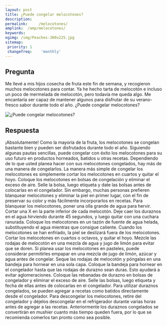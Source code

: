 ```yaml
---
layout: post
title: ¿Puede congelar melocotones?  
description: 
permalink:     /melocotones/
amplink:  /amp/melocotones/
keywords: 
ogimg: /img/Peaches-300x225.jpg
sitemap:
 priority: 1
 changefreq:    'monthly'
---
```




## Pregunta

Me llevé a mis hijos cosecha de fruta este fin de semana, y recogieron muchos melocotones para contar. Ya he hecho tarta de melocotón e incluso un poco de mermelada de melocotón, pero todavía me queda algo. Me encantaría ser capaz de mantener algunos para disfrutar de su verano-fresco sabor durante todo el año. ¿Puede congelar melocotones?


![¿Puede congelar melocotones?](https://sepuedecongelar.com/img/Peaches-300x225.jpg "¿Puede congelar melocotones?" )


## Respuesta

¡Absolutamente! Como la mayoría de la fruta, los melocotones se congelan bastante bien y pueden ser disfrutados durante todo el año. Siguiendo algunas pautas sencillas, puede congelar con éxito los melocotones para su uso futuro en productos horneados, batidos u otras recetas. Dependiendo de lo que usted planea hacer con sus melocotones congelados, hay más de una manera de congelarlos.
La manera más simple de congelar los melocotones es simplemente cortar los melocotones en cuartos y quitar el hoyo. Coloque los melocotones en bolsas de congelación y eliminar el exceso de aire. Selle la bolsa, luego etiqueta y date las bolsas antes de colocarlas en el congelador. Sin embargo, muchas personas prefieren blanquear melocotones y eliminar la piel en primer lugar, con el fin de preservar su color y más fácilmente incorporarlos en recetas.
Para blanquear los melocotones, poner una olla grande de agua para hervir. Cortar una X en la parte inferior de cada melocotón. Deje caer los duraznos en el agua hirviendo durante 45 segundos, y luego quitar con una cuchara ranurada. Coloque los melocotones en un tazón de fuente de agua helada, substituyendo el agua mientras que consigue caliente. Cuando los melocotones se han enfriado, la piel se deslizará fuera de los melocotones. Cortar los melocotones en cuartos o octavos, y quitar el hoyo. Mezcle las rodajas de melocotón en una mezcla de agua y jugo de limón para evitar que se doren. Si planea usar los melocotones en pasteles, puede considerar permitirles empapar en una mezcla de jugo de limón, azúcar y agua antes de congelar.
Seque las rodajas de melocotón y póngalas en una bandeja para hornear en una sola capa. Coloque la bandeja para hornear en el congelador hasta que las rodajas de durazno sean duras. Esto ayudará a evitar aglomeraciones. Coloque las rebanadas de durazno en bolsas de congelador y eliminar el exceso de aire. Selle las bolsas, luego etiqueta y fecha de ellas antes de colocarlas en el congelador. Para utilizar duraznos congelados, se pueden agregar a recetas como batidos directamente desde el congelador. Para descongelar los melocotones, retire del congelador y déjelos descongelar en el refrigerador durante varias horas antes de agregar a las recetas. Anteriormente los duraznos congelados se convertirán en mushier cuanto más tiempo queden fuera, por lo que se recomienda comerlos tan pronto como sea posible.
